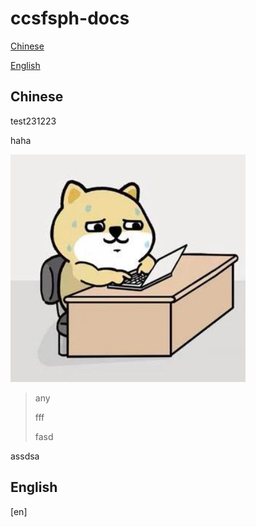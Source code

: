 # ccsfsph-docs

[Chinese](#Chinese)

[English](#English)



## Chinese



test231223

haha

![image-20221207150632216](./pictures/README/image-20221207150632216.png)

> any
>
> fff
>
> fasd



assdsa



## English





[en]
